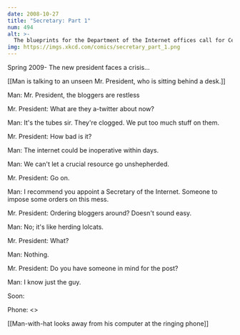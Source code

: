 ```yaml
---
date: 2008-10-27
title: "Secretary: Part 1"
num: 494
alt: >-
  The blueprints for the Department of the Internet offices call for Ceiling Cat-themed sprinkler heads.
img: https://imgs.xkcd.com/comics/secretary_part_1.png
---
```

Spring 2009- The new president faces a crisis...

[[Man is talking to an unseen Mr. President, who is sitting behind a desk.]]

Man: Mr. President, the bloggers are restless

Mr. President: What are they a-twitter about now?

Man: It's the tubes sir. They're clogged. We put too much stuff on them.

Mr. President: How bad is it?

Man: The internet could be inoperative within days.

Man: We can't let a crucial resource go unshepherded.

Mr. President: Go on.

Man: I recommend you appoint a Secretary of the Internet. Someone to impose some orders on this mess.

Mr. President: Ordering bloggers around? Doesn't sound easy.

Man: No; it's like herding lolcats.

Mr. President: What?

Man: Nothing.

Mr. President: Do you have someone in mind for the post?

Man: I know just the guy.

Soon:

Phone: <<Ring>>

[[Man-with-hat looks away from his computer at the ringing phone]]


